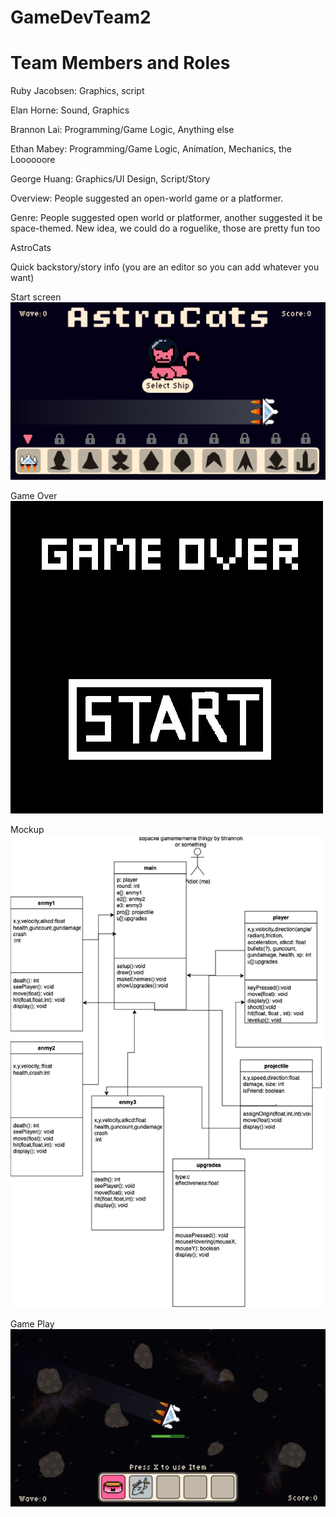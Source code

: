 # GameDevTeam2
# Team Members and Roles
Ruby Jacobsen: Graphics, script

Elan Horne: Sound, Graphics

Brannon Lai: Programming/Game Logic, Anything else

Ethan Mabey: Programming/Game Logic, Animation, Mechanics, the Loooooore

George Huang: Graphics/UI Design, Script/Story


Overview: People suggested an open-world game or a platformer.

Genre: People suggested open world or platformer, another suggested it be space-themed. New idea, we could do a roguelike, those are pretty fun too

AstroCats

Quick backstory/story info (you are an editor so you can add whatever you want)
[
](https://docs.google.com/document/d/1RE3Bt4OiFEK1LiYbxX2sdgQhCzcvOM26Z1X7oPXeeUo/edit?usp=sharing)

Start screen
![Start screen](https://github.com/RubyJacobsen/GameDevTeam2/blob/main/images/StartScreenGH.png)

Game Over
![Game Over](https://github.com/RubyJacobsen/GameDevTeam2/blob/main/images/GameOver%20(3).png)

Mockup
![mockup](https://github.com/RubyJacobsen/GameDevTeam2/blob/main/images/Untitled%20Diagram(3)(3).drawio(1).png)

Game Play
![gameplayscreen](https://github.com/RubyJacobsen/GameDevTeam2/blob/main/images/GameplayScreenGH.png)
